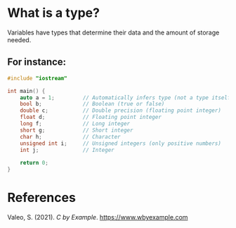 # What is a type? 


Variables have types that determine their data and the amount of storage needed. 


## For instance: 
```cpp 
#include "iostream"

int main() {
    auto a = 1;         // Automatically infers type (not a type itself)
    bool b;             // Boolean (true or false)
    double c;           // Double precision (floating point integer)
    float d;            // Floating point integer
    long f;             // Long integer
    short g;            // Short integer
    char h;             // Character
    unsigned int i;     // Unsigned integers (only positive numbers)
    int j;              // Integer 
    
    return 0;
}
``` 



# References 
Valeo, S. (2021). *C by Example*. <https://www.wbyexample.com> 
